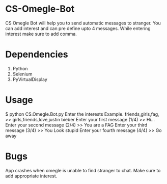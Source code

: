 # CS-Omegle-Bot
CS Omegle Bot will help you to send automatic messages to stranger. 
You can add interest and can pre define upto 4 messages.
While entering interest make sure to add comma.

# Dependencies
1. Python
2. Selenium
3. PyVirtualDisplay

# Usage 
$ python CS.Omegle.Bot.py
Enter the interests Example. friends,girls,fag, >> girls,friends,love,justin bieber
Enter your first message (1/4) >> Hi...
Enter your second message (2/4) >> You are a FAG
Enter your third message (3/4) >> You Look stupid
Enter your fourth message (4/4) >> Go away


# Bugs
App crashes when omegle is unable to find stranger to chat. Make sure to add appropriate interest.

